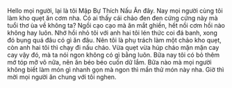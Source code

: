 Hello mọi người, lại là tôi Mập Bự Thích Nấu Ăn đây. Nay mọi người cùng tôi làm kho quẹt ăn cơm nha. Có ai thấy cái chảo đen đen cứng cứng này mà tuổi thơ ùa về không ta? Ngồi cạo cạo mà ăn mắt ghiền, hết nồi cơm hồi nào không hay luôn. Nhớ hồi nhỏ tôi với anh hai tôi lén thức coi đá banh, xong đó bụng quá đâu có gì ăn đâu. Nên tôi là phụ trách làm một chảo kho quẹt, còn anh hai tôi thì chạy đi nấu cháo. Vừa quẹt vừa húp cháo mặn mặn cay cay vậy đó, mà ta nói ngon không có gì bằng luôn. Bữa nay tôi có bỏ thêm mớ tóp mỡ vô nữa, nên ăn béo béo cuốn dữ lắm. Bữa nào mà mọi người không biết làm món gì nhanh gọn mà ngon thì mần thử món này nha. Giờ thì mời mọi người ăn chung với tôi nghen.